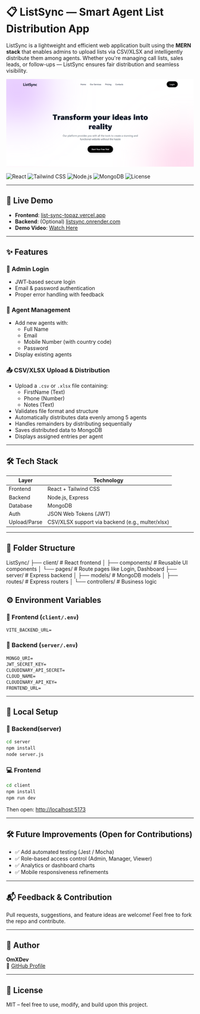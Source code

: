 # 📋 ListSync — Smart Agent List Distribution App

ListSync is a lightweight and efficient web application built using the **MERN stack** that enables admins to upload lists via CSV/XLSX and intelligently distribute them among agents. Whether you're managing call lists, sales leads, or follow-ups — ListSync ensures fair distribution and seamless visibility.

![Portfolio Preview](assets/ListSync.png)

![React](https://img.shields.io/badge/Frontend-React-blue?style=flat-square)
![Tailwind CSS](https://img.shields.io/badge/Styling-TailwindCSS-06B6D4?style=flat-square)
![Node.js](https://img.shields.io/badge/Backend-Express-green?style=flat-square)
![MongoDB](https://img.shields.io/badge/Database-MongoDB-brightgreen?style=flat-square)
![License](https://img.shields.io/github/license/OmXDev/listsync?style=flat-square)

---

## 🚀 Live Demo

- **Frontend**: [list-sync-topaz.vercel.app](https://list-sync-topaz.vercel.app/)
- **Backend**: (Optional) [listsync.onrender.com](https://listsync.onrender.com)
- **Demo Video**: [Watch Here](https://drive.google.com/file/d/your-demo-link)

---

## ✨ Features

### 🔐 Admin Login

- JWT-based secure login
- Email & password authentication
- Proper error handling with feedback

### 👥 Agent Management

- Add new agents with:
  - Full Name
  - Email
  - Mobile Number (with country code)
  - Password
- Display existing agents

### 📤 CSV/XLSX Upload & Distribution

- Upload a `.csv` or `.xlsx` file containing:
  - FirstName (Text)
  - Phone (Number)
  - Notes (Text)
- Validates file format and structure
- Automatically distributes data evenly among 5 agents
- Handles remainders by distributing sequentially
- Saves distributed data to MongoDB
- Displays assigned entries per agent

---

## 🛠 Tech Stack

| Layer       | Technology       |
|-------------|------------------|
| Frontend    | React + Tailwind CSS |
| Backend     | Node.js, Express |
| Database    | MongoDB          |
| Auth        | JSON Web Tokens (JWT) |
| Upload/Parse| CSV/XLSX support via backend (e.g., multer/xlsx) |

---

## 📂 Folder Structure

ListSync/
├── client/ # React frontend
│ ├── components/ # Reusable UI components
│ └── pages/ # Route pages like Login, Dashboard
├── server/ # Express backend
│ ├── models/ # MongoDB models
│ ├── routes/ # Express routers
│ └── controllers/ # Business logic

## ⚙️ Environment Variables

### 🔐 Frontend (`client/.env`)
```env
VITE_BACKEND_URL=
```

### 🔐 Backend (`server/.env`)
```env
MONGO_URI=
JWT_SECRET_KEY=
CLOUDINARY_API_SECRET=
CLOUD_NAME=
CLOUDINARY_API_KEY=
FRONTEND_URL=
```

---
## 🧪 Local Setup

### 🔧 Backend(server)
```bash
cd server
npm install
node server.js
```

### 💻 Frontend
```bash
cd client
npm install
npm run dev
```

Then open: [http://localhost:5173](http://localhost:5173)

---

## 🛠️ Future Improvements (Open for Contributions)

- ✅ Add automated testing (Jest / Mocha)  
- ✅ Role-based access control (Admin, Manager, Viewer)  
- ✅ Analytics or dashboard charts  
- ✅ Mobile responsiveness refinements  

---

## 📬 Feedback & Contribution

Pull requests, suggestions, and feature ideas are welcome! Feel free to fork the repo and contribute.

---

## 👤 Author

**OmXDev**  
🔗 [GitHub Profile](https://github.com/OmXDev)

---

## 📄 License

MIT – feel free to use, modify, and build upon this project.

